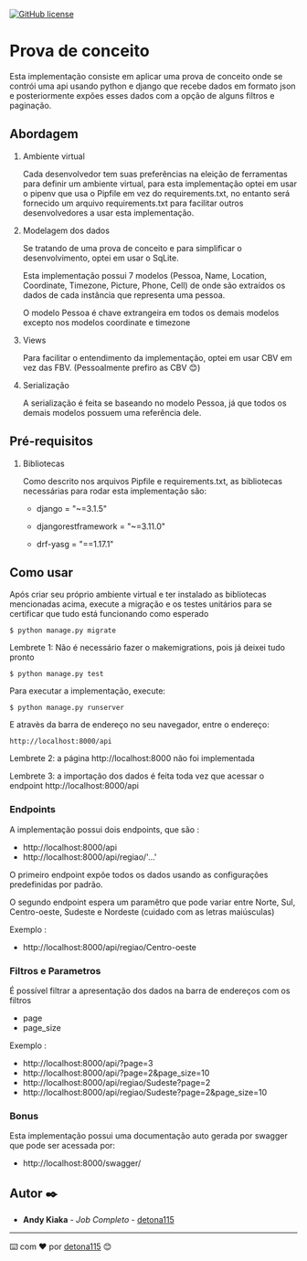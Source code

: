 [![GitHub license](https://img.shields.io/badge/implemented%20by-Andy-blue)](https://www.linkedin.com/in/andy-kiaka-76a983110/)
# Prova de conceito

Esta implementação consiste em aplicar uma prova de conceito onde se contrói uma api usando python e django que recebe dados em formato json
e posteriormente expões esses dados com a opção de alguns filtros e
paginação.

## Abordagem

1. Ambiente virtual
   
    Cada desenvolvedor tem suas preferências na eleição de ferramentas para definir um ambiente virtual, para esta implementação optei em usar o pipenv que usa o Pipfile em vez do requirements.txt, no entanto será fornecido um arquivo requirements.txt para facilitar outros desenvolvedores a usar esta implementação.

2. Modelagem dos dados
   
   Se tratando de uma prova de conceito e para simplificar o desenvolvimento, optei em usar o SqLite.
   
    Esta implementação possui 7 modelos (Pessoa, Name, Location, Coordinate, Timezone, Picture, Phone, Cell) de onde são extraídos os dados de cada instância que representa uma pessoa.

    O modelo Pessoa é chave extrangeira em todos os demais modelos excepto nos modelos coordinate e timezone

3. Views
   
    Para facilitar o entendimento da implementação, optei em usar CBV em vez das FBV. (Pessoalmente prefiro as CBV 😊)

4. Serialização
   
    A serialização é feita se baseando no modelo Pessoa, já que todos os demais modelos possuem uma referência dele.


## Pré-requisitos

1. Bibliotecas
   
   Como descrito nos arquivos Pipfile e requirements.txt, as bibliotecas necessárias para rodar esta implementação são:

    * django = "~=3.1.5"

    * djangorestframework = "~=3.11.0"

    * drf-yasg = "==1.17.1"


## Como usar

Após criar seu próprio ambiente virtual e ter instalado as bibliotecas mencionadas acima, execute a migração e os testes unitários para se certificar que tudo está funcionando como esperado

```
$ python manage.py migrate
```
Lembrete 1: Não é necessário fazer o makemigrations, pois já deixei tudo pronto

```
$ python manage.py test
```

Para executar a implementação, execute:
```
$ python manage.py runserver
```

E atravès da barra de endereço no seu navegador, entre o endereço:
```
http://localhost:8000/api
```
Lembrete 2: a página http://localhost:8000 não foi implementada

Lembrete 3: a importação dos dados é feita toda vez que acessar o endpoint http://localhost:8000/api 

### Endpoints

A implementação possui dois endpoints, que são :

*   http://localhost:8000/api
*   http://localhost:8000/api/regiao/'...'

O primeiro endpoint expõe todos os dados usando as configurações predefinidas por padrão.

O segundo endpoint espera um paramêtro que pode variar entre Norte, Sul, Centro-oeste, Sudeste e Nordeste (cuidado com as letras maiúsculas)

Exemplo :

*   http://localhost:8000/api/regiao/Centro-oeste

### Filtros e Parametros

É possível filtrar a apresentação dos dados na barra de endereços com os filtros

*   page
*   page_size

Exemplo :

*   http://localhost:8000/api/?page=3
*   http://localhost:8000/api/?page=2&page_size=10
*   http://localhost:8000/api/regiao/Sudeste?page=2
*   http://localhost:8000/api/regiao/Sudeste?page=2&page_size=10

### Bonus

Esta implementação possui uma documentação auto gerada por swagger que pode ser acessada por: 

*   http://localhost:8000/swagger/


## Autor ✒️

* **Andy Kiaka** - *Job Completo* - [detona115](https://github.com/detona115)

---
⌨️ com ❤️ por [detona115](https://github.com/detona115) 😊
